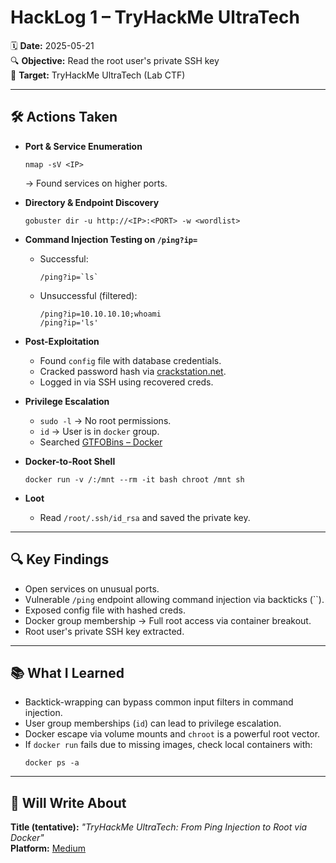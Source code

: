 # HackLog 1 – TryHackMe UltraTech

🗓️ **Date:** 2025-05-21  
🔍 **Objective:** Read the root user's private SSH key  
🧪 **Target:** TryHackMe UltraTech (Lab CTF)  

---

## 🛠️ Actions Taken

- **Port & Service Enumeration**
  ```
  nmap -sV <IP>
  ```
  → Found services on higher ports.

- **Directory & Endpoint Discovery**
  ```
  gobuster dir -u http://<IP>:<PORT> -w <wordlist>
  ```

- **Command Injection Testing on `/ping?ip=`**
  - Successful:
    ```
    /ping?ip=`ls`
    ```
  - Unsuccessful (filtered):
    ```
    /ping?ip=10.10.10.10;whoami
    /ping?ip='ls'
    ```

- **Post-Exploitation**
  - Found `config` file with database credentials.
  - Cracked password hash via [crackstation.net](https://crackstation.net/).
  - Logged in via SSH using recovered creds.

- **Privilege Escalation**
  - `sudo -l` → No root permissions.
  - `id` → User is in `docker` group.
  - Searched [GTFOBins – Docker](https://gtfobins.github.io/gtfobins/docker/)

- **Docker-to-Root Shell**
  ```
  docker run -v /:/mnt --rm -it bash chroot /mnt sh
  ```

- **Loot**
  - Read `/root/.ssh/id_rsa` and saved the private key.

---

## 🔍 Key Findings

- Open services on unusual ports.
- Vulnerable `/ping` endpoint allowing command injection via backticks (\`\`).
- Exposed config file with hashed creds.
- Docker group membership → Full root access via container breakout.
- Root user's private SSH key extracted.

---

## 📚 What I Learned

- Backtick-wrapping can bypass common input filters in command injection.
- User group memberships (`id`) can lead to privilege escalation.
- Docker escape via volume mounts and `chroot` is a powerful root vector.
- If `docker run` fails due to missing images, check local containers with:
  ```
  docker ps -a
  ```

---

## 📝 Will Write About

**Title (tentative):** _"TryHackMe UltraTech: From Ping Injection to Root via Docker"_  
**Platform:** [Medium](https://medium.com/@yourusername)
